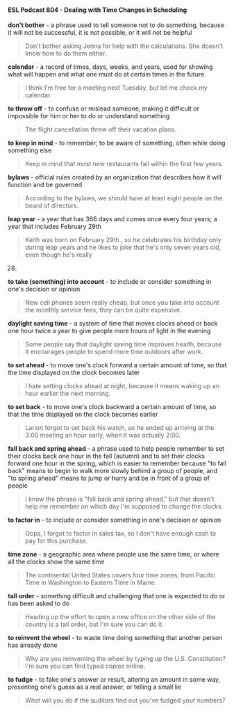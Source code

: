 #### ESL Podcast 804 - Dealing with Time Changes in Scheduling

**don't bother** - a phrase used to tell someone not to do something, because it
will not be successful, it is not possible, or it will not be helpful

> Don't bother asking Jenna for help with the calculations. She doesn't know how
to do them either.

**calendar** - a record of times, days, weeks, and years, used for showing what will
happen and what one must do at certain times in the future

> I think I'm free for a meeting next Tuesday, but let me check my calendar.

**to throw off** - to confuse or mislead someone, making it difficult or impossible
for him or her to do or understand something

> The flight cancellation threw off their vacation plans.

**to keep in mind** - to remember; to be aware of something, often while doing
something else

> Keep in mind that most new restaurants fail within the first few years.

**bylaws** - official rules created by an organization that describes how it will
function and be governed

> According to the bylaws, we should have at least eight people on the board of
directors.

**leap year** - a year that has 366 days and comes once every four years; a year
that includes February 29th

> Keith was born on February 29th
, so he celebrates his birthday only during leap
years and he likes to joke that he's only seven years old, even though he's really
28.

**to take (something) into account** - to include or consider something in one's
decision or opinion

> New cell phones seem really cheap, but once you take into account the monthly
service fees, they can be quite expensive.

**daylight saving time** - a system of time that moves clocks ahead or back one
hour twice a year to give people more hours of light in the evening

> Some people say that daylight saving time improves health, because it
encourages people to spend more time outdoors after work.

**to set ahead** - to move one's clock forward a certain amount of time, so that the
time displayed on the clock becomes later

> I hate setting clocks ahead at night, because it means waking up an hour earlier
the next morning.

**to set back** - to move one's clock backward a certain amount of time, so that the
time displayed on the clock becomes earlier

> Larion forgot to set back his watch, so he ended up arriving at the 3:00 meeting
an hour early, when it was actually 2:00.

**fall back and spring ahead** - a phrase used to help people remember to set
their clocks back one hour in the fall (autumn) and to set their clocks forward one
hour in the spring, which is easier to remember because "to fall back" means to
begin to walk more slowly behind a group of people, and "to spring ahead"
means to jump or hurry and be in front of a group of people

> I know the phrase is "fall back and spring ahead," but that doesn't help me
remember on which day I'm supposed to change the clocks.

**to factor in** - to include or consider something in one's decision or opinion

> Oops, I forgot to factor in sales tax, so I don't have enough cash to pay for this
purchase.

**time zone** - a geographic area where people use the same time, or where all the
clocks show the same time

> The continental United States covers four time zones, from Pacific Time in
Washington to Eastern Time in Maine.

**tall order** - something difficult and challenging that one is expected to do or has
been asked to do

> Heading up the effort to open a new office on the other side of the country is a
tall order, but I'm sure you can do it.

**to reinvent the wheel** - to waste time doing something that another person has
already done

> Why are you reinventing the wheel by typing up the U.S. Constitution? I'm sure
you can find typed copies online.

**to fudge** - to fake one's answer or result, altering an amount in some way,
presenting one's guess as a real answer, or telling a small lie

> What will you do if the auditors find out you've fudged your numbers?

